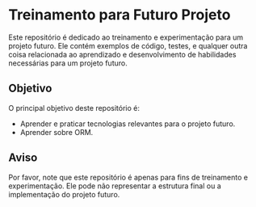 # Treinamento para Futuro Projeto

Este repositório é dedicado ao treinamento e experimentação para um projeto futuro. Ele contém exemplos de código, testes, e qualquer outra coisa relacionada ao aprendizado e desenvolvimento de habilidades necessárias para um projeto futuro.

## Objetivo

O principal objetivo deste repositório é:

- Aprender e praticar tecnologias relevantes para o projeto futuro.
- Aprender sobre ORM.

## Aviso

Por favor, note que este repositório é apenas para fins de treinamento e experimentação. Ele pode não representar a estrutura final ou a implementação do projeto futuro. 
